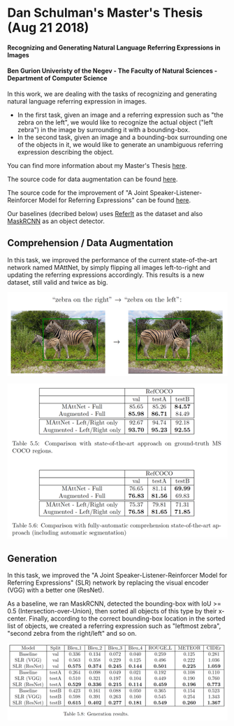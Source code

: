 # Dan Schulman's Master's Thesis (Aug 21 2018)
#### Recognizing and Generating Natural Language Referring Expressions in Images
#### Ben Gurion Univeristy of the Negev - The Faculty of Natural Sciences - Department of Computer Science

In this work, we are dealing with the tasks of recognizing and generating natural language referring expression in images.
* In the first task, given an image and a referring expression such as "the zebra on the left", we would like to recognize the actual object ("left zebra") in the image by surrounding it with a bounding-box.
* In the second task, given an image and a bounding-box surrounding one of the objects in it, we would like to generate an unambiguous referring expression describing the object.

You can find more information about my Master's Thesis [here](https://danzschulman.github.io).

The source code for data augmentation can be found [here](https://github.com/danzschulman/refer).

The source code for the improvement of "A Joint Speaker-Listener-Reinforcer Model for Referring Expressions" can be found [here](https://github.com/danzschulman/speaker_listener_reinforcer/tree/resnet).

Our baselines (decribed below) uses [ReferIt](https://github.com/danzschulman/refer) as the dataset and also [MaskRCNN](https://github.com/matterport/Mask_RCNN) as an object detector.

## Comprehension / Data Augmentation

In this task, we improved the performance of the current state-of-the-art network named MAttNet, by simply flipping all images left-to-right and updating the referring expressions accordingly. This results is a new dataset, still valid and twice as big.

![alt text](https://github.com/danzschulman/Masters_Thesis/raw/master/data_augmentation_example.png "Data Augmentation Example")

![alt text](https://github.com/danzschulman/Masters_Thesis/raw/master/data_augmentation_results.png "Data Augmentation Results")

## Generation

In this task, we improved the "A Joint Speaker-Listener-Reinforcer Model for Referring Expressions" (SLR) network by replacing the visual encoder (VGG) with a better one (ResNet).

As a baseline, we ran MaskRCNN, detected the bounding-box with IoU >= 0.5 (Intersection-over-Union), then sorted all objects of this type by their x-center. Finally, according to the correct bounding-box location in the sorted list of objects, we created a referring expression such as "leftmost zebra", "second zebra from the right/left" and so on.

![alt text](https://github.com/danzschulman/Masters_Thesis/raw/master/generation_results.png "Data Generation Results")
